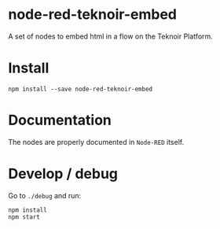 # node-red-teknoir-embed

A set of nodes to embed html in a flow on the Teknoir Platform.

# Install

```
npm install --save node-red-teknoir-embed
```

# Documentation
The nodes are properly documented in `Node-RED` itself. 

# Develop / debug
Go to `./debug` and run:
```
npm install
npm start
```
